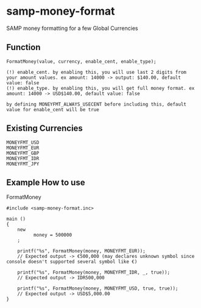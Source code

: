 # samp-money-format
SAMP money formatting for a few Global Currencies

## Function

```pawn
FormatMoney(value, currency, enable_cent, enable_type);
```
```
(!) enable_cent. by enabling this, you will use last 2 digits from your amount values. ex amount: 14000 -> output: $140.00, default value: false
(!) enable_type. by enabling this, you will get full money format. ex amount: 14000 -> USD$140.00, default value: false

by defining MONEYFMT_ALWAYS_USECENT before including this, default value for enable_cent will be true
```

## Existing Currencies

```
MONEYFMT_USD
MONEYFMT_EUR
MONEYFMT_GBP
MONEYFMT_IDR
MONEYFMT_JPY
```

## Example How to use

FormatMoney
```pawn
#include <samp-money-format.inc>

main ()
{
    new
          money = 500000
    ;

    printf("%s", FormatMoney(money, MONEYFMT_EUR));
    // Expected output -> €500,000 (may declares unknown symbol since console doesn't supported several symbol like €)

    printf("%s", FormatMoney(money, MONEYFMT_IDR, _, true));
    // Expected output -> IDR500,000

    printf("%s", FormatMoney(money, MONEYFMT_USD, true, true));
    // Expected output -> USD$5,000.00
}
````
